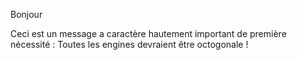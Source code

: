 Bonjour

Ceci est un message a caractère hautement important de première nécessité : Toutes les engines devraient être octogonale !